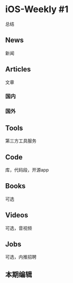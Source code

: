 # iOS-Weekly #1

总结

## News

新闻


## Articles

文章

### 国内

### 国外

## Tools

第三方工具服务

## Code

库，代码段，开源app

## Books

可选

## Videos

可选，音视频

## Jobs

可选，内推招聘

## 本期编辑

